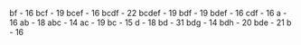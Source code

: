 bf - 16
bcf - 19
bcef - 16
bcdf - 22
bcdef - 19
bdf - 19
bdef - 16
cdf - 16
a - 16
ab - 18
abc - 14
ac - 19
bc - 15
d - 18
bd - 31
bdg - 14
bdh - 20
bde - 21
b - 16
